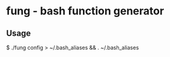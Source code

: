 fung - bash function generator
==================================================

Usage
--------------------------------------------------

$ ./fung config > ~/.bash_aliases && . ~/.bash_aliases
